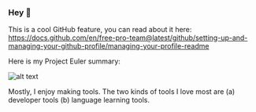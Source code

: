 ### Hey 👋

This is a cool GitHub feature, you can read about it here: https://docs.github.com/en/free-pro-team@latest/github/setting-up-and-managing-your-github-profile/managing-your-profile-readme

Here is my Project Euler summary:

![alt text](https://projecteuler.net/profile/robknows.png "Project Euler Badge")

Mostly, I enjoy making tools. The two kinds of tools I love most are (a) developer tools (b) language learning tools.
